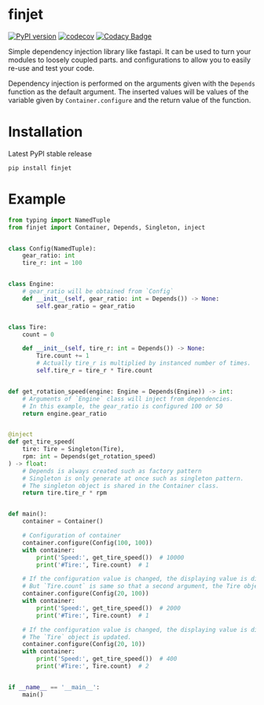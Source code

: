 # finjet

[![PyPI version](https://badge.fury.io/py/finjet.svg)](https://badge.fury.io/py/finjet)
[![codecov](https://codecov.io/gh/elda27/finjet/branch/master/graph/badge.svg?token=Lnx3ZA0VKg)](https://codecov.io/gh/elda27/finjet)
[![Codacy Badge](https://app.codacy.com/project/badge/Grade/0ccb2ee2bed64adb8c2e96a9b45aba95)](https://www.codacy.com/gh/elda27/finjet/dashboard?utm_source=github.com&utm_medium=referral&utm_content=elda27/finjet&utm_campaign=Badge_Grade)

Simple dependency injection library like fastapi.
It can be used to turn your modules to loosely coupled parts. and configurations to allow you to easily re-use and test your code.

Dependency injection is performed on the arguments given with the `Depends` function as the default argument.
The inserted values will be values of the variable given by `Container.configure` and the return value of the function.

# Installation

Latest PyPI stable release

```
pip install finjet
```

# Example

```python
from typing import NamedTuple
from finjet import Container, Depends, Singleton, inject


class Config(NamedTuple):
    gear_ratio: int
    tire_r: int = 100


class Engine:
    # gear_ratio will be obtained from `Config`
    def __init__(self, gear_ratio: int = Depends()) -> None:
        self.gear_ratio = gear_ratio


class Tire:
    count = 0

    def __init__(self, tire_r: int = Depends()) -> None:
        Tire.count += 1
        # Actually tire_r is multiplied by instanced number of times.
        self.tire_r = tire_r * Tire.count


def get_rotation_speed(engine: Engine = Depends(Engine)) -> int:
    # Arguments of `Engine` class will inject from dependencies.
    # In this example, the gear_ratio is configured 100 or 50
    return engine.gear_ratio


@inject
def get_tire_speed(
    tire: Tire = Singleton(Tire),
    rpm: int = Depends(get_rotation_speed)
) -> float:
    # Depends is always created such as factory pattern
    # Singleton is only generate at once such as singleton pattern.
    # The singleton object is shared in the Container class.
    return tire.tire_r * rpm


def main():
    container = Container()

    # Configuration of container
    container.configure(Config(100, 100))
    with container:
        print('Speed:', get_tire_speed())  # 10000
        print('#Tire:', Tire.count)  # 1

    # If the configuration value is changed, the displaying value is difference.
    # But `Tire.count` is same so that a second argument, the Tire object is re-used.
    container.configure(Config(20, 100))
    with container:
        print('Speed:', get_tire_speed())  # 2000
        print('#Tire:', Tire.count)  # 1

    # If the configuration value is changed, the displaying value is difference.
    # The `Tire` object is updated.
    container.configure(Config(20, 10))
    with container:
        print('Speed:', get_tire_speed())  # 400
        print('#Tire:', Tire.count)  # 2


if __name__ == '__main__':
    main()

```
